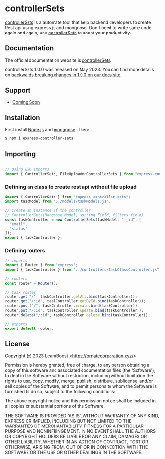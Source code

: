 # controllerSets

[controllerSets](https://ornatecorporation.xyz/) is a automate tool that help backend developers to create Rest api using express.js and mongoose. Don't need to write same code again and again, use [controllerSets](https://ornatecorporation.xyz/) to boost your productivity.

## Documentation

The official documentation website is [controllerSets](https://ornatecorporation.xyz/).

controllerSets 1.0.0 was released on May 2023. You can find more details on [backwards breaking changes in 1.0.0 on our docs site](https://ornatecorporation.xyz/).

## Support

  - [Coming Soon](https://ornatecorporation.xyz/)
 


## Installation

First install [Node.js](http://nodejs.org/) and [mongoose](https://www.mongodb.org/downloads). Then:

```sh
$ npm i express-controller-sets
```

## Importing

```javascript

// Using ES6 imports
import { ControllerSets, FileUploaderControllerSets } from "express-controller-sets";
```

### Defining an class to create rest api without file upload

```js
import { ControllerSets } from "express-controller-sets";
import taskModel from "../models/taskModels.js";

// Create an instance of the controller
// ControllerSets(Mongoose Model, sorting Field, filters field)
const taskController = new ControllerSets(taskModel, "-_id", [
  "email",
  "status",
]);
export { taskController };

```

### Defining routers
```js
// imports
import { Router } from "express";
import { taskController } from "../controllers/taskClassController.js";

// routers
const router = Router();

// task routes
router.get("/", taskController.getAll.bind(taskController));
router.get("/:id", taskController.getById.bind(taskController));
router.post("/", taskController.create.bind(taskController));
router.put("/:id", taskController.update.bind(taskController));
router.delete("/:id", taskController.delete.bind(taskController));

// exports
export default router;


```


## License

Copyright (c) 2023 LearnBoost &lt;https://ornatecorporation.xyz/&gt;

Permission is hereby granted, free of charge, to any person obtaining
a copy of this software and associated documentation files (the
'Software'), to deal in the Software without restriction, including
without limitation the rights to use, copy, modify, merge, publish,
distribute, sublicense, and/or sell copies of the Software, and to
permit persons to whom the Software is furnished to do so, subject to
the following conditions:

The above copyright notice and this permission notice shall be
included in all copies or substantial portions of the Software.

THE SOFTWARE IS PROVIDED 'AS IS', WITHOUT WARRANTY OF ANY KIND,
EXPRESS OR IMPLIED, INCLUDING BUT NOT LIMITED TO THE WARRANTIES OF
MERCHANTABILITY, FITNESS FOR A PARTICULAR PURPOSE AND NONINFRINGEMENT.
IN NO EVENT SHALL THE AUTHORS OR COPYRIGHT HOLDERS BE LIABLE FOR ANY
CLAIM, DAMAGES OR OTHER LIABILITY, WHETHER IN AN ACTION OF CONTRACT,
TORT OR OTHERWISE, ARISING FROM, OUT OF OR IN CONNECTION WITH THE
SOFTWARE OR THE USE OR OTHER DEALINGS IN THE SOFTWARE.
